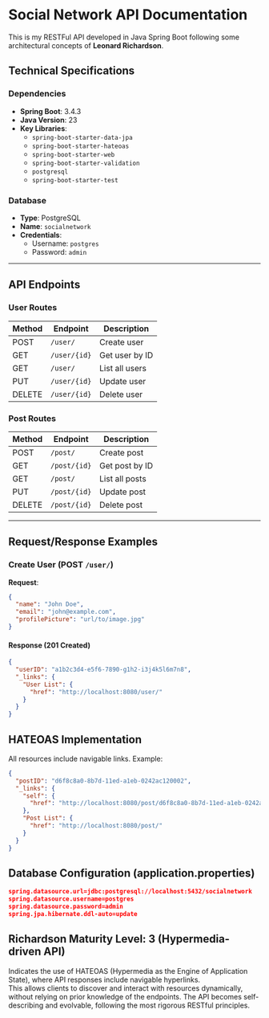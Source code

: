 # Social Network API Documentation
This is my RESTFul API developed in Java Spring Boot following some architectural concepts of **Leonard Richardson**.

## Technical Specifications

### Dependencies
- **Spring Boot**: 3.4.3
- **Java Version**: 23
- **Key Libraries**:
  - `spring-boot-starter-data-jpa`
  - `spring-boot-starter-hateoas`
  - `spring-boot-starter-web`
  - `spring-boot-starter-validation`
  - `postgresql`
  - `spring-boot-starter-test`

### Database
- **Type**: PostgreSQL
- **Name**: `socialnetwork`
- **Credentials**:
  - Username: `postgres`
  - Password: `admin`

---

## API Endpoints

### User Routes

| Method | Endpoint       | Description          |
|--------|----------------|----------------------|
| POST   | `/user/`       | Create user          |
| GET    | `/user/{id}`   | Get user by ID       |
| GET    | `/user/`       | List all users       |
| PUT    | `/user/{id}`   | Update user          |
| DELETE | `/user/{id}`   | Delete user          |

### Post Routes

| Method | Endpoint       | Description          |
|--------|----------------|----------------------|
| POST   | `/post/`       | Create post          |
| GET    | `/post/{id}`   | Get post by ID       |
| GET    | `/post/`       | List all posts       |
| PUT    | `/post/{id}`   | Update post          |
| DELETE | `/post/{id}`   | Delete post          |

---

## Request/Response Examples

### Create User (POST `/user/`)
**Request**:
```json
{
  "name": "John Doe",
  "email": "john@example.com",
  "profilePicture": "url/to/image.jpg"
}
```

#### Response (201 Created)
``` json
{
  "userID": "a1b2c3d4-e5f6-7890-g1h2-i3j4k5l6m7n8",
  "_links": {
    "User List": {
      "href": "http://localhost:8080/user/"
    }
  }
}
```

## HATEOAS Implementation
All resources include navigable links. Example:
```json
{
  "postID": "d6f8c8a0-8b7d-11ed-a1eb-0242ac120002",
  "_links": {
    "self": {
      "href": "http://localhost:8080/post/d6f8c8a0-8b7d-11ed-a1eb-0242ac120002"
    },
    "Post List": {
      "href": "http://localhost:8080/post/"
    }
  }
}
```

## Database Configuration (application.properties)
```json
spring.datasource.url=jdbc:postgresql://localhost:5432/socialnetwork
spring.datasource.username=postgres
spring.datasource.password=admin
spring.jpa.hibernate.ddl-auto=update
```

## Richardson Maturity Level: 3 (Hypermedia-driven API)
Indicates the use of HATEOAS (Hypermedia as the Engine of Application State), where API responses include navigable hyperlinks.  
This allows clients to discover and interact with resources dynamically, without relying on prior knowledge of the endpoints. The API becomes self-describing and evolvable, following the most rigorous RESTful principles.